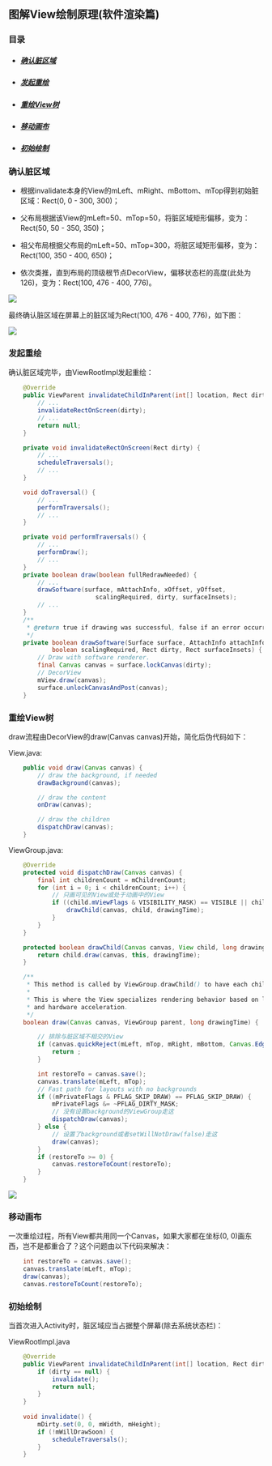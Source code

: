 
## 图解View绘制原理(软件渲染篇)

### 目录

* ##### [确认脏区域](#1)

* ##### [发起重绘](#2)

* ##### [重绘View树](#3)

* ##### [移动画布](#4)

* ##### [初始绘制](#5)

<h3 id="1">确认脏区域</h3>

* 根据invalidate本身的View的mLeft、mRight、mBottom、mTop得到初始脏区域：Rect(0, 0 - 300, 300)；

* 父布局根据该View的mLeft=50、mTop=50，将脏区域矩形偏移，变为：Rect(50, 50 - 350, 350)；

* 祖父布局根据父布局的mLeft=50、mTop=300，将脏区域矩形偏移，变为：Rect(100, 350 - 400, 650)；

* 依次类推，直到布局的顶级根节点DecorView，偏移状态栏的高度(此处为126)，变为：Rect(100, 476 - 400, 776)。

![](../assets/images/invalidate_area.png)

最终确认脏区域在屏幕上的脏区域为Rect(100, 476 - 400, 776)，如下图：

![](../assets/images/invalidate_area2.png)

<h3 id="2">发起重绘</h3>

确认脏区域完毕，由ViewRootImpl发起重绘：

```java
    @Override
    public ViewParent invalidateChildInParent(int[] location, Rect dirty) {
    	// ...
        invalidateRectOnScreen(dirty);
        // ...
        return null;
    }

    private void invalidateRectOnScreen(Rect dirty) {
    	// ...
        scheduleTraversals();
        // ...
    }

    void doTraversal() {
    	// ...
        performTraversals();
        // ...
    }

    private void performTraversals() {
    	// ...
        performDraw();
        // ...
    }
    private boolean draw(boolean fullRedrawNeeded) {
    	// ...
    	drawSoftware(surface, mAttachInfo, xOffset, yOffset,
                        scalingRequired, dirty, surfaceInsets);
    	// ...
    }
    /**
     * @return true if drawing was successful, false if an error occurred
     */
    private boolean drawSoftware(Surface surface, AttachInfo attachInfo, int xoff, int yoff,
            boolean scalingRequired, Rect dirty, Rect surfaceInsets) {
        // Draw with software renderer.
        final Canvas canvas = surface.lockCanvas(dirty);
        // DecorView
        mView.draw(canvas);
        surface.unlockCanvasAndPost(canvas);
    }
```

<h3 id="3">重绘View树</h3>

draw流程由DecorView的draw(Canvas canvas)开始，简化后伪代码如下：

View.java:
```java
    public void draw(Canvas canvas) {
        // draw the background, if needed
        drawBackground(canvas);

        // draw the content
        onDraw(canvas);

        // draw the children
        dispatchDraw(canvas);
    }
```
ViewGroup.java:
```java
    @Override
    protected void dispatchDraw(Canvas canvas) {
        final int childrenCount = mChildrenCount;
        for (int i = 0; i < childrenCount; i++) {
            // 只画可见的View或处于动画中的View
            if ((child.mViewFlags & VISIBILITY_MASK) == VISIBLE || child.getAnimation() != null) {
                drawChild(canvas, child, drawingTime);
            }
        }
    }

    protected boolean drawChild(Canvas canvas, View child, long drawingTime) {
        return child.draw(canvas, this, drawingTime);
    }

    /**
     * This method is called by ViewGroup.drawChild() to have each child view draw itself.
     *
     * This is where the View specializes rendering behavior based on layer type,
     * and hardware acceleration.
     */
    boolean draw(Canvas canvas, ViewGroup parent, long drawingTime) {

        // 排除与脏区域不相交的View
        if (canvas.quickReject(mLeft, mTop, mRight, mBottom, Canvas.EdgeType.BW)) {
            return ;
        }

        int restoreTo = canvas.save();
        canvas.translate(mLeft, mTop);
        // Fast path for layouts with no backgrounds
        if ((mPrivateFlags & PFLAG_SKIP_DRAW) == PFLAG_SKIP_DRAW) {
            mPrivateFlags &= ~PFLAG_DIRTY_MASK;
            // 没有设置background的ViewGroup走这
            dispatchDraw(canvas);
        } else {
            // 设置了background或者setWillNotDraw(false)走这
            draw(canvas);
        }
        if (restoreTo >= 0) {
            canvas.restoreToCount(restoreTo);
        }
    }
```

![](../assets/images/draw_area.png)

<h3 id="4">移动画布</h3>

一次重绘过程，所有View都共用同一个Canvas，如果大家都在坐标(0, 0)画东西，岂不是都重合了？这个问题由以下代码来解决：
```java
    int restoreTo = canvas.save();
    canvas.translate(mLeft, mTop);
    draw(canvas);
    canvas.restoreToCount(restoreTo);
```

<h3 id="5">初始绘制</h3>

当首次进入Activity时，脏区域应当占据整个屏幕(除去系统状态栏)：

ViewRootImpl.java
```java
    @Override
    public ViewParent invalidateChildInParent(int[] location, Rect dirty) {
        if (dirty == null) {
            invalidate();
            return null;
        }
    }
    
    void invalidate() {
        mDirty.set(0, 0, mWidth, mHeight);
        if (!mWillDrawSoon) {
            scheduleTraversals();
        }
    }
```
